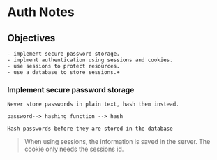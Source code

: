 # Auth Notes


## Objectives

    - implement secure password storage.
    - implment authentication using sessions and cookies.
    - use sessions to protect resources.
    - use a database to store sessions.+

### Implement secure password storage
    Never store passwords in plain text, hash them instead.

    password--> hashing function --> hash

    Hash passwords before they are stored in the database    

> When using sessions, the information is saved in the server.
> The cookie only needs the sessions id.    